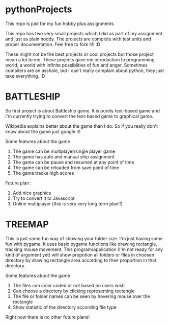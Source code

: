 pythonProjects
==============

This repo is just for my fun hobby plus assignments

This repo has two very small projects which I did as part of my assignment and just as plain hoddy. The projects are complete with test units and proper documentation. Feel free to fork it!! :D 

These might not be the best projects or cool projects but those project mean a lot to me. These projects gave me introduction to programming world; a world with infinite possiblities of fun and anger. Sometimes compilers are an asshole, but I can't really complain about python, they just take everything. :D


BATTLESHIP
==========
So first project is about Battleship game. It is purely text-based game and I'm currently trying to convert the text-based game to graphical game.

Wikipedia explains better about the game than I do. So if you really don't know about the game just google it! 

Some features about the game

1. The game can be multiplayer/single player game
2. The game has auto and manual ship assignment
3. The game can be pause and resumed at any point of time
4. The game can be reloaded from save point of time
5. The game tracks high scores 


Future plan :

1. Add nice graphics
2. Try to convert it to Javascript
3. Online multiplayer (this is very very long term plan!!)



TREEMAP
========

This is just some fun way of showing your folder size. I'm just having some fun with pygame. It uses basic pygame functions like drawing rectangle, tracking mouse movement. This program/application (I'm not ready for any kind of argument yet) will show propotion all folders or files in choosen directory by drawing rectangle area according to their proportion in that directory. 

Some features about the game

1. The files can color coded or not based on users wish
2. Can choose a directory by clicking representing rectangle
3. The file or folder names can be seen by hovering mouse over the rectangle
4. Show statistic of the directory according file type

Right now there is no other future plans! 
